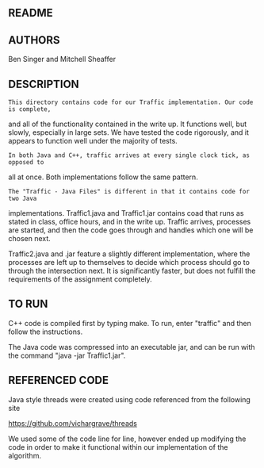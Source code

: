 README
----------------------------------------------------------------------------------

AUTHORS
----------------------------------------------------------------------------------
Ben Singer and Mitchell Sheaffer

DESCRIPTION
----------------------------------------------------------------------------------
	This directory contains code for our Traffic implementation. Our code is complete,
and all of the functionality contained in the write up. It functions well, but slowly,
especially in large sets. We have tested the code rigorously, and it appears to function
well under the majority of tests.

	In both Java and C++, traffic arrives at every single clock tick, as opposed to
all at once. Both implementations follow the same pattern.

	The "Traffic - Java Files" is different in that it contains code for two Java 
implementations. Traffic1.java and Traffic1.jar contains coad that runs as stated in class, 
office hours, and in the write up. Traffic arrives, processes are started, and then the
code goes through and handles which one will be chosen next.

Traffic2.java and .jar feature a slightly different implementation, where the processes
are left up to themselves to decide which process should go to through the intersection
next. It is significantly faster, but does not fulfill the requirements of the assignment
completely.

TO RUN
----------------------------------------------------------------------------------
C++ code is compiled first by typing make. To run, enter "traffic" and then follow the
instructions.

The Java code was compressed into an executable jar, and can be run with the command 
"java -jar Traffic1.jar".


REFERENCED CODE
----------------------------------------------------------------------------------
Java style threads were created using code referenced from the following site

https://github.com/vichargrave/threads

We used some of the code line for line, however ended up modifying the code in 
order to make it functional within our implementation of the algorithm.